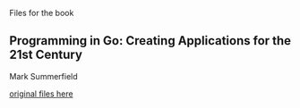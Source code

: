 Files for the book
## Programming in Go: Creating Applications for the 21st Century
Mark Summerfield

[original files here](http://www.qtrac.eu/gobook.html)